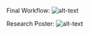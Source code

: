 Final Workflow:
![alt-text](https://drive.google.com/uc?export=view&id=1_3wrVf4fzfM3OTES2rwDHfmQSmYG3c6y)

Research Poster:
![alt-text](https://drive.google.com/uc?export=view&id=1CMo46K1IQSbZpBslSF-gF5Gi44LduZeb)
